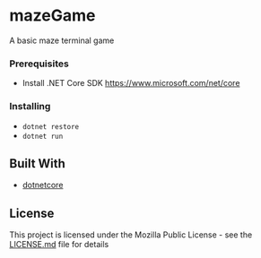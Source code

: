 # mazeGame

A basic maze terminal game

### Prerequisites

* Install .NET Core SDK https://www.microsoft.com/net/core

### Installing

* `dotnet restore`
* `dotnet run`

## Built With

* [dotnetcore](https://www.microsoft.com/net/core)

## License

This project is licensed under the Mozilla Public License - see the [LICENSE.md](LICENSE.md) file for details


